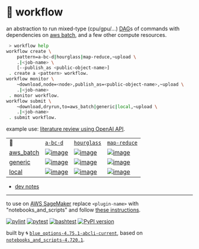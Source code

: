 # 📜 workflow

an abstraction to run mixed-type (cpu/gpu/...) [DAG](https://networkx.org/documentation/stable/reference/classes/digraph.html)s of commands with dependencies on [aws batch](https://aws.amazon.com/batch/), and a few other compute resources.

```bash
 > workflow help
workflow create \
	pattern=a-bc-d|hourglass|map-reduce,~upload \
	.|<job-name> \
	[--publish_as <public-object-name>]
 . create a <pattern> workflow.
workflow monitor \
	~download,node=<node>,publish_as=<public-object-name>,~upload \
	.|<job-name>
 . monitor workflow.
workflow submit \
	~download,dryrun,to=aws_batch|generic|local,~upload \
	.|<job-name>
 . submit workflow.
```

example use: [literature review using OpenAI API](https://github.com/kamangir/openai-commands/tree/main/openai_commands/literature_review).

|   |   |   |   |
| --- | --- | --- | --- |
| 📜 | [`a-bc-d`](./patterns/a-bc-d.dot) | [`hourglass`](./patterns/hourglass.dot) | [`map-reduce`](./patterns/map-reduce.dot) |
| [aws_batch](./runners/aws_batch.py) | [![image](https://kamangir-public.s3.ca-central-1.amazonaws.com/aws_batch-a-bc-d/workflow.gif?raw=true&random=Pd24ifZUmrSMZAVS)](https://kamangir-public.s3.ca-central-1.amazonaws.com/aws_batch-a-bc-d/workflow.gif?raw=true&random=Pd24ifZUmrSMZAVS) | [![image](https://kamangir-public.s3.ca-central-1.amazonaws.com/aws_batch-hourglass/workflow.gif?raw=true&random=EUe7neWv1gstXAMd)](https://kamangir-public.s3.ca-central-1.amazonaws.com/aws_batch-hourglass/workflow.gif?raw=true&random=EUe7neWv1gstXAMd) | [![image](https://kamangir-public.s3.ca-central-1.amazonaws.com/aws_batch-map-reduce/workflow.gif?raw=true&random=jz4EMQkCl1xhgwEW)](https://kamangir-public.s3.ca-central-1.amazonaws.com/aws_batch-map-reduce/workflow.gif?raw=true&random=jz4EMQkCl1xhgwEW) |
| [generic](./runners/generic.py) | [![image](https://kamangir-public.s3.ca-central-1.amazonaws.com/generic-a-bc-d/workflow.gif?raw=true&random=XfqjvGpVh3xAdc32)](https://kamangir-public.s3.ca-central-1.amazonaws.com/generic-a-bc-d/workflow.gif?raw=true&random=XfqjvGpVh3xAdc32) | [![image](https://kamangir-public.s3.ca-central-1.amazonaws.com/generic-hourglass/workflow.gif?raw=true&random=pVmLGoII2Z4LrjCP)](https://kamangir-public.s3.ca-central-1.amazonaws.com/generic-hourglass/workflow.gif?raw=true&random=pVmLGoII2Z4LrjCP) | [![image](https://kamangir-public.s3.ca-central-1.amazonaws.com/generic-map-reduce/workflow.gif?raw=true&random=ZafyOKNgzt6oLfSD)](https://kamangir-public.s3.ca-central-1.amazonaws.com/generic-map-reduce/workflow.gif?raw=true&random=ZafyOKNgzt6oLfSD) |
| [local](./runners/local.py) | [![image](https://kamangir-public.s3.ca-central-1.amazonaws.com/local-a-bc-d/workflow.gif?raw=true&random=iwI6jZ2ktt7Wd1G3)](https://kamangir-public.s3.ca-central-1.amazonaws.com/local-a-bc-d/workflow.gif?raw=true&random=iwI6jZ2ktt7Wd1G3) | [![image](https://kamangir-public.s3.ca-central-1.amazonaws.com/local-hourglass/workflow.gif?raw=true&random=ZqhzXq2DFcTdlLlh)](https://kamangir-public.s3.ca-central-1.amazonaws.com/local-hourglass/workflow.gif?raw=true&random=ZqhzXq2DFcTdlLlh) | [![image](https://kamangir-public.s3.ca-central-1.amazonaws.com/local-map-reduce/workflow.gif?raw=true&random=XWfWhpT9XEQAdugq)](https://kamangir-public.s3.ca-central-1.amazonaws.com/local-map-reduce/workflow.gif?raw=true&random=XWfWhpT9XEQAdugq) |

- [dev notes](https://arash-kamangir.medium.com/%EF%B8%8F-openai-experiments-54-e49117dc69ef)

---

to use on [AWS SageMaker](https://aws.amazon.com/sagemaker/) replace `<plugin-name>` with "notebooks_and_scripts" and follow [these instructions](https://github.com/kamangir/notebooks-and-scripts/blob/main/SageMaker.md).

[![pylint](https://github.com/kamangir/notebooks-and-scripts/actions/workflows/pylint.yml/badge.svg)](https://github.com/kamangir/notebooks-and-scripts/actions/workflows/pylint.yml) [![pytest](https://github.com/kamangir/notebooks-and-scripts/actions/workflows/pytest.yml/badge.svg)](https://github.com/kamangir/notebooks-and-scripts/actions/workflows/pytest.yml) [![bashtest](https://github.com/kamangir/notebooks-and-scripts/actions/workflows/bashtest.yml/badge.svg)](https://github.com/kamangir/notebooks-and-scripts/actions/workflows/bashtest.yml) [![PyPI version](https://img.shields.io/pypi/v/notebooks-and-scripts.svg)](https://pypi.org/project/notebooks-and-scripts/)

built by 🌀 [`blue_options-4.75.1-abcli-current`](https://github.com/kamangir/awesome-bash-cli), based on [`notebooks_and_scripts-4.720.1`](https://github.com/kamangir/notebooks-and-scripts).
